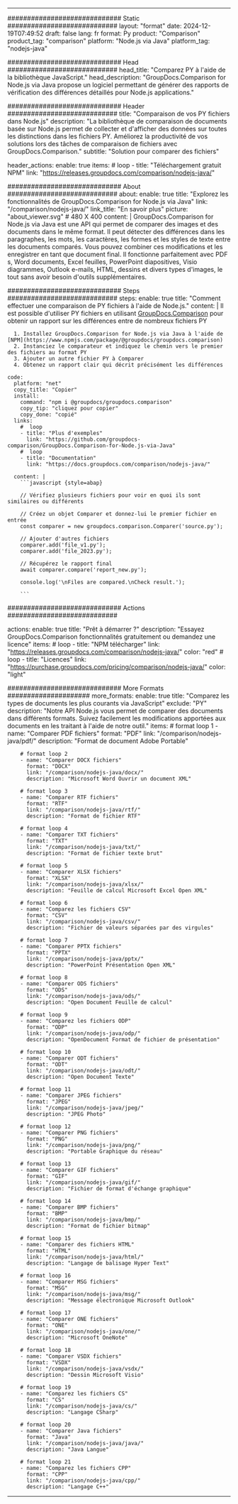 
---
############################# Static ############################
layout: "format"
date:  2024-12-19T07:49:52
draft: false
lang: fr
format: Py
product: "Comparison"
product_tag: "comparison"
platform: "Node.js via Java"
platform_tag: "nodejs-java"

############################# Head ############################
head_title: "Comparez PY à l'aide de la bibliothèque JavaScript."
head_description: "GroupDocs.Comparison for Node.js via Java propose un logiciel permettant de générer des rapports de vérification des différences détaillés pour Node.js applications."

############################# Header ############################
title: "Comparaison de vos PY fichiers dans Node.js" 
description: "La bibliothèque de comparaison de documents basée sur Node.js permet de collecter et d'afficher des données sur toutes les distinctions dans les fichiers PY. Améliorez la productivité de vos solutions lors des tâches de comparaison de fichiers avec GroupDocs.Comparison."
subtitle: "Solution pour comparer des fichiers" 

header_actions:
  enable: true
  items:
    #  loop
    - title: "Téléchargement gratuit NPM"
      link: "https://releases.groupdocs.com/comparison/nodejs-java/"
      
############################# About ############################
about:
    enable: true
    title: "Explorez les fonctionnalités de GroupDocs.Comparison for Node.js via Java"
    link: "/comparison/nodejs-java/"
    link_title: "En savoir plus"
    picture: "about_viewer.svg" # 480 X 400
    content: |
       GroupDocs.Comparison for Node.js via Java est une API qui permet de comparer des images et des documents dans le même format. Il peut détecter des différences dans les paragraphes, les mots, les caractères, les formes et les styles de texte entre les documents comparés. Vous pouvez combiner ces modifications et les enregistrer en tant que document final. Il fonctionne parfaitement avec PDF s, Word documents, Excel feuilles, PowerPoint diapositives, Visio diagrammes, Outlook e-mails, HTML, dessins et divers types d'images, le tout sans avoir besoin d'outils supplémentaires.

############################# Steps ############################
steps:
    enable: true
    title: "Comment effectuer une comparaison de PY fichiers à l'aide de Node.js."
    content: |
      Il est possible d'utiliser PY fichiers en utilisant [GroupDocs.Comparison](https://products.groupdocs.com/comparison/nodejs-java/) pour obtenir un rapport sur les différences entre de nombreux fichiers PY
      
      1. Installez GroupDocs.Comparison for Node.js via Java à l'aide de [NPM](https://www.npmjs.com/package/@groupdocs/groupdocs.comparison)
      2. Instanciez le comparateur et indiquez le chemin vers le premier des fichiers au format PY
      3. Ajouter un autre fichier PY à Comparer
      4. Obtenez un rapport clair qui décrit précisément les différences
   
    code:
      platform: "net"
      copy_title: "Copier"
      install:
        command: "npm i @groupdocs/groupdocs.comparison"
        copy_tip: "cliquez pour copier"
        copy_done: "copié"
      links:
        #  loop
        - title: "Plus d'exemples"
          link: "https://github.com/groupdocs-comparison/GroupDocs.Comparison-for-Node.js-via-Java"
        #  loop
        - title: "Documentation"
          link: "https://docs.groupdocs.com/comparison/nodejs-java/"
          
      content: |
        ```javascript {style=abap}

        // Vérifiez plusieurs fichiers pour voir en quoi ils sont similaires ou différents

        // Créez un objet Comparer et donnez-lui le premier fichier en entrée
        const comparer = new groupdocs.comparison.Comparer('source.py');

        // Ajouter d'autres fichiers
        comparer.add('file_v1.py');
        comparer.add('file_2023.py');

        // Récupérez le rapport final
        await comparer.compare('report_new.py');

        console.log('\nFiles are compared.\nCheck result.');

        ```            

############################# Actions ############################

actions:
  enable: true
  title: "Prêt à démarrer ?"
  description: "Essayez GroupDocs.Comparison fonctionnalités gratuitement ou demandez une licence"
  items:
    #  loop
    - title: "NPM télécharger"
      link: "https://releases.groupdocs.com/comparison/nodejs-java/"
      color: "red"
        #  loop
    - title: "Licences"
      link: "https://purchase.groupdocs.com/pricing/comparison/nodejs-java/"
      color: "light"


############################# More Formats #####################
more_formats:
    enable: true
    title: "Comparez les types de documents les plus courants via JavaScript"
    exclude: "PY"
    description: "Notre API Node.js vous permet de comparer des documents dans différents formats. Suivez facilement les modifications apportées aux documents en les traitant à l'aide de notre outil."
    items: 
        # format loop 1
        - name: "Comparer PDF fichiers"
          format: "PDF"
          link: "/comparison/nodejs-java/pdf/"
          description: "Format de document Adobe Portable"

        # format loop 2
        - name: "Comparer DOCX fichiers"
          format: "DOCX"
          link: "/comparison/nodejs-java/docx/"
          description: "Microsoft Word Ouvrir un document XML"

        # format loop 3
        - name: "Comparer RTF fichiers"
          format: "RTF"
          link: "/comparison/nodejs-java/rtf/"
          description: "Format de fichier RTF"

        # format loop 4
        - name: "Comparer TXT fichiers"
          format: "TXT"
          link: "/comparison/nodejs-java/txt/"
          description: "Format de fichier texte brut"

        # format loop 5
        - name: "Comparer XLSX fichiers"
          format: "XLSX"
          link: "/comparison/nodejs-java/xlsx/"
          description: "Feuille de calcul Microsoft Excel Open XML"

        # format loop 6
        - name: "Comparez les fichiers CSV"
          format: "CSV"
          link: "/comparison/nodejs-java/csv/"
          description: "Fichier de valeurs séparées par des virgules"

        # format loop 7
        - name: "Comparer PPTX fichiers"
          format: "PPTX"
          link: "/comparison/nodejs-java/pptx/"
          description: "PowerPoint Présentation Open XML"

        # format loop 8
        - name: "Comparer ODS fichiers"
          format: "ODS"
          link: "/comparison/nodejs-java/ods/"
          description: "Open Document Feuille de calcul"

        # format loop 9
        - name: "Comparez les fichiers ODP"
          format: "ODP"
          link: "/comparison/nodejs-java/odp/"
          description: "OpenDocument Format de fichier de présentation"

        # format loop 10
        - name: "Comparer ODT fichiers"
          format: "ODT"
          link: "/comparison/nodejs-java/odt/"
          description: "Open Document Texte"

        # format loop 11
        - name: "Comparer JPEG fichiers"
          format: "JPEG"
          link: "/comparison/nodejs-java/jpeg/"
          description: "JPEG Photo"

        # format loop 12
        - name: "Comparer PNG fichiers"
          format: "PNG"
          link: "/comparison/nodejs-java/png/"
          description: "Portable Graphique du réseau"

        # format loop 13
        - name: "Comparer GIF fichiers"
          format: "GIF"
          link: "/comparison/nodejs-java/gif/"
          description: "Fichier de format d'échange graphique"

        # format loop 14
        - name: "Comparer BMP fichiers"
          format: "BMP"
          link: "/comparison/nodejs-java/bmp/"
          description: "Format de fichier bitmap"

        # format loop 15
        - name: "Comparer des fichiers HTML"
          format: "HTML"
          link: "/comparison/nodejs-java/html/"
          description: "Langage de balisage Hyper Text"

        # format loop 16
        - name: "Comparer MSG fichiers"
          format: "MSG"
          link: "/comparison/nodejs-java/msg/"
          description: "Message électronique Microsoft Outlook"

        # format loop 17
        - name: "Comparer ONE fichiers"
          format: "ONE"
          link: "/comparison/nodejs-java/one/"
          description: "Microsoft OneNote"

        # format loop 18
        - name: "Comparer VSDX fichiers"
          format: "VSDX"
          link: "/comparison/nodejs-java/vsdx/"
          description: "Dessin Microsoft Visio"

        # format loop 19
        - name: "Comparez les fichiers CS"
          format: "CS"
          link: "/comparison/nodejs-java/cs/"
          description: "Langage CSharp"

        # format loop 20
        - name: "Comparer Java fichiers"
          format: "Java"
          link: "/comparison/nodejs-java/java/"
          description: "Java Langue"
          
        # format loop 21
        - name: "Comparez les fichiers CPP"
          format: "CPP"
          link: "/comparison/nodejs-java/cpp/"
          description: "Langage C++"
---